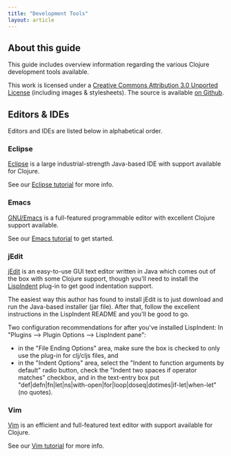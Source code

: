 ```yaml
---
title: "Development Tools"
layout: article
---
```


## About this guide

This guide includes overview information regarding the various
Clojure development tools available.

This work is licensed under a <a rel="license"
href="http://creativecommons.org/licenses/by/3.0/">Creative Commons Attribution
3.0 Unported License</a> (including images & stylesheets). The source is
available [on Github](https://github.com/clojuredocs/cds).


## Editors & IDEs

Editors and IDEs are listed below in alphabetical order.



### Eclipse

[Eclipse](http://www.eclipse.org/) is a large industrial-strength Java-based IDE
with support available for Clojure.

See our [Eclipse tutorial](../tutorials/eclipse.html) for more info.



### Emacs

[GNU/Emacs](http://www.gnu.org/software/emacs/emacs.html) is a full-featured
programmable editor with excellent Clojure support available.

See our [Emacs tutorial](../tutorials/emacs.html) to get started.



### jEdit

[jEdit](http://www.jedit.org/) is an easy-to-use GUI text editor written in Java
which comes out of the box with some Clojure support, though you'll need to
install the [LispIndent](https://github.com/odyssomay/LispIndent) plug-in to get
good indentation support.

The easiest way this author has found to install jEdit is to just download and
run the Java-based installer (jar file). After that, follow the excellent
instructions in the LispIndent README and you'll be good to go.

Two configuration recommendations for after you've installed LispIndent: In
"Plugins --> Plugin Options --> LispIndent pane":

  * in the "File Ending Options" area, make sure the box is checked to only
    use the plug-in for clj/cljs files, and
  * in the "Indent Options" area, select the "Indent to function arguments by
    default" radio button, check the "Indent two spaces if operator matches"
    checkbox, and in the text-entry box put "def|defn|fn|let|ns|with-open|for|loop|doseq|dotimes|if-let|when-let" (no quotes).



### Vim

[Vim](http://www.vim.org/) is an efficient and full-featured text editor with
support available for Clojure.

See our [Vim tutorial](../tutorials/vim.html) for more info.

